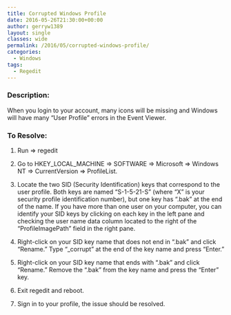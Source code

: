 ```yaml
---
title: Corrupted Windows Profile
date: 2016-05-26T21:30:00+00:00
author: gerryw1389
layout: single
classes: wide
permalink: /2016/05/corrupted-windows-profile/
categories:
  - Windows
tags:
  - Regedit
---
```

<!--more-->

### Description:

When you login to your account, many icons will be missing and Windows will have many &#8220;User Profile&#8221; errors in the Event Viewer.

### To Resolve:

1. Run => regedit

2. Go to HKEY_LOCAL_MACHINE => SOFTWARE => Microsoft => Windows NT => CurrentVersion => ProfileList.

3. Locate the two SID (Security Identification) keys that correspond to the user profile. Both keys are named &#8220;S-1-5-21-S&#8221; (where &#8220;X&#8221; is your security profile identification number), but one key has &#8220;.bak&#8221; at the end of the name. If you have more than one user on your computer, you can identify your SID keys by clicking on each key in the left pane and checking the user name data column located to the right of the &#8220;ProfileImagePath&#8221; field in the right pane.

4. Right-click on your SID key name that does not end in &#8220;.bak&#8221; and click &#8220;Rename.&#8221; Type &#8220;_corrupt&#8221; at the end of the key name and press &#8220;Enter.&#8221;

5. Right-click on your SID key name that ends with &#8220;.bak&#8221; and click &#8220;Rename.&#8221; Remove the &#8220;.bak&#8221; from the key name and press the &#8220;Enter&#8221; key.

6. Exit regedit and reboot.

7. Sign in to your profile, the issue should be resolved.